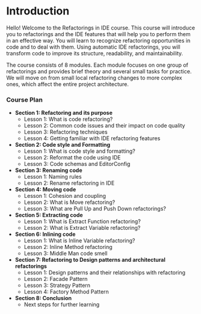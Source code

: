 # Introduction

Hello! Welcome to the Refactorings in IDE course. 
This course will introduce you to refactorings and the IDE features that will help you to perform them in an effective way.
You will learn to recognize refactoring opportunities in code and to deal with them. 
Using automatic IDE refactorings, you will transform code to improve its structure, readability, and maintainability.

The course consists of 8 modules. Each module focuses on one group of refactorings and 
provides brief theory and several small tasks for practice. 
We will move on from small local refactoring changes to more complex ones, which affect the entire project architecture.

### Course Plan

- **Section 1: Refactoring and its purpose**
    - Lesson 1: What is code refactoring?
    - Lesson 2: Common code issues and their impact on code quality
    - Lesson 3: Refactoring techniques
    - Lesson 4: Getting familiar with IDE refactoring features
- **Section 2: Code style and Formatting**
    - Lesson 1: What is code style and formatting?
    - Lesson 2: Reformat the code using IDE
    - Lesson 3: Code schemas and EditorConfig
- **Section 3: Renaming code**
    - Lesson 1: Naming rules
    - Lesson 2: Rename refactoring in IDE
- **Section 4: Moving code**
    - Lesson 1: Cohesion and coupling
    - Lesson 2: What is Move refactoring?
    - Lesson 3: What are Pull Up and Push Down refactorings?
- **Section 5: Extracting code**
    - Lesson 1: What is Extract Function refactoring?
    - Lesson 2: What is Extract Variable refactoring?
- **Section 6: Inlining code**
    - Lesson 1: What is Inline Variable refactoring?
    - Lesson 2: Inline Method refactoring
    - Lesson 3: Middle Man code smell
- **Section 7: Refactoring to Design patterns and architectural refactorings**
    - Lesson 1: Design patterns and their relationships with refactoring
    - Lesson 2: Facade Pattern	
    - Lesson 3: Strategy Pattern	
    - Lesson 4: Factory Method Pattern
- **Section 8: Conclusion**
    - Next steps for further learning
